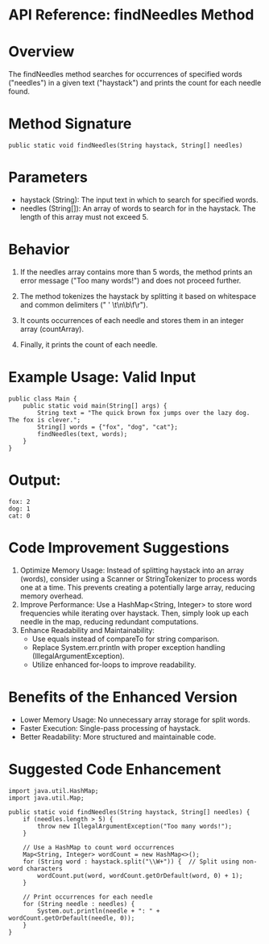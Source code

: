 # API Reference: findNeedles Method

# Overview
The findNeedles method searches for occurrences of specified words ("needles") in a given text ("haystack") and prints the count for each needle found.

# Method Signature
``` shell
public static void findNeedles(String haystack, String[] needles)
```

# Parameters
* haystack (String): The input text in which to search for specified words.
* needles (String[]): An array of words to search for in the haystack. The length of this array must not exceed 5.

# Behavior
1. If the needles array contains more than 5 words, the method prints an error message ("Too many words!") and does not proceed further.

1. The method tokenizes the haystack by splitting it based on whitespace and common delimiters (" ' \t\n\b\f\r").

1. It counts occurrences of each needle and stores them in an integer array (countArray).

1. Finally, it prints the count of each needle.


# Example Usage: Valid Input

``` Shell
public class Main {
    public static void main(String[] args) {
        String text = "The quick brown fox jumps over the lazy dog. The fox is clever.";
        String[] words = {"fox", "dog", "cat"};
        findNeedles(text, words);
    }
}
```
# Output:

``` Shell
fox: 2
dog: 1
cat: 0
```

# Code Improvement Suggestions
1. Optimize Memory Usage: Instead of splitting haystack into an array (words), consider using a Scanner or StringTokenizer to process words one at a time. This prevents creating a potentially large array, reducing memory overhead.
2. Improve Performance: Use a HashMap<String, Integer> to store word frequencies while iterating over haystack. Then, simply look up each needle in the map, reducing redundant computations.
3. Enhance Readability and Maintainability:
   * 	Use equals instead of compareTo for string comparison.
   * 	Replace System.err.println with proper exception handling (IllegalArgumentException).
   * 	Utilize enhanced for-loops to improve readability.

  # Benefits of the Enhanced Version
  * Lower Memory Usage: No unnecessary array storage for split words.
  * Faster Execution: Single-pass processing of haystack.
  * Better Readability: More structured and maintainable code.

# Suggested Code Enhancement

```Shell
import java.util.HashMap;
import java.util.Map;

public static void findNeedles(String haystack, String[] needles) {
    if (needles.length > 5) {
        throw new IllegalArgumentException("Too many words!");
    }

    // Use a HashMap to count word occurrences
    Map<String, Integer> wordCount = new HashMap<>();
    for (String word : haystack.split("\\W+")) {  // Split using non-word characters
        wordCount.put(word, wordCount.getOrDefault(word, 0) + 1);
    }

    // Print occurrences for each needle
    for (String needle : needles) {
        System.out.println(needle + ": " + wordCount.getOrDefault(needle, 0));
    }
}
```
